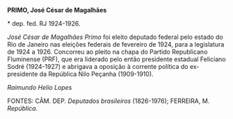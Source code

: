 **PRIMO, José César de Magalhães**

\* dep. fed. RJ 1924-1926.

*José César de Magalhães Primo* foi eleito deputado federal pelo estado
do Rio de Janeiro nas eleições federais de fevereiro de 1924, para a
legislatura de 1924 a 1926. Concorreu ao pleito na chapa do Partido
Republicano Fluminense (PRF), que era liderado pelo então presidente
estadual Feliciano Sodré (1924-1927) e abrigava a oposição à corrente
política do ex-presidente da República Nilo Peçanha (1909-1910).

*Raimundo Helio Lopes*

FONTES: CÂM. DEP. *Deputados brasileiros* (1826-1976); FERREIRA, M.
*República*.

